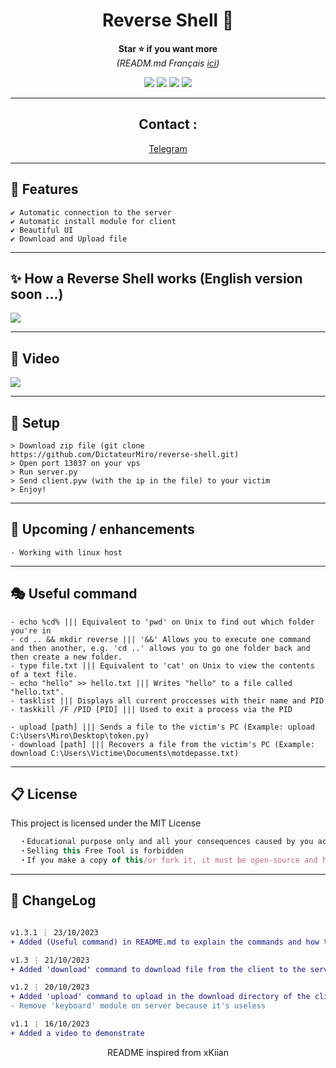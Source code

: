 
<h1 align='center'>Reverse Shell 🧨</h1>

<p align='center'>
  <b>Star ⭐ if you want more</b><br>
<i>(READM.md Français <a href="https://github.com/DictateurMiro/reverse-shell/blob/main/README.md">ici</a>)</i>
</p>

<p align="center">
  <img src="https://img.shields.io/github/languages/top/DictateurMiro/reverse-shell?color=red&style=flat">
  <img src="https://img.shields.io/github/last-commit/DictateurMiro/reverse-shell?color=red&style=flat">
  <img src="https://img.shields.io/github/stars/DictateurMiro/reverse-shell?color=red&style=flat&label=Stars">
  <img src="https://img.shields.io/github/forks/DictateurMiro/reverse-shell?color=red&style=flat&label=Forks">
</p>

---

<h2 align='center'>
Contact :
</h2>

<p align='center'>
<a href="https://t.me/empereurmiro">Telegram</a> 
</p>

---

## 🌙 Features
```sh-session
✔ Automatic connection to the server
✔ Automatic install module for client
✔ Beautiful UI
✔ Download and Upload file
```
---

## ✨ How a Reverse Shell works (English version soon ...)
<img src="https://raw.githubusercontent.com/DictateurMiro/reverse-shell/main/images/fonctionnement%20reverse%20shell.png">

---

## 🎥 Video
<img src="https://raw.githubusercontent.com/DictateurMiro/reverse-shell/main/images/demo.gif">

---

## 🚀 Setup

```sh-session
> Download zip file (git clone https://github.com/DictateurMiro/reverse-shell.git)
> Open port 13037 on your vps
> Run server.py
> Send client.pyw (with the ip in the file) to your victim
> Enjoy!
```

---

## 🎉 Upcoming / enhancements

```sh-session
- Working with linux host
```

---

## 🎭 Useful command

```
- echo %cd% ||| Equivalent to 'pwd' on Unix to find out which folder you're in
- cd .. && mkdir reverse ||| '&&' Allows you to execute one command and then another, e.g. 'cd ..' allows you to go one folder back and then create a new folder.
- type file.txt ||| Equivalent to 'cat' on Unix to view the contents of a text file.
- echo "hello" >> hello.txt ||| Writes "hello" to a file called "hello.txt".
- tasklist ||| Displays all current proccesses with their name and PID 
- taskkill /F /PID [PID] ||| Used to exit a process via the PID

- upload [path] ||| Sends a file to the victim's PC (Example: upload C:\Users\Miro\Desktop\token.py)
- download [path] ||| Recovers a file from the victim's PC (Example: download C:\Users\Victime\Documents\motdepasse.txt)
```

---

## 📋 License

This project is licensed under the MIT License
```js
  ・Educational purpose only and all your consequences caused by you actions is your responsibility
  ・Selling this Free Tool is forbidden
  ・If you make a copy of this/or fork it, it must be open-source and have credits linking to this repo
```

---

## 💭 ChangeLog

```diff

v1.3.1 ⋮ 23/10/2023
+ Added (Useful command) in README.md to explain the commands and how to use them

v1.3 ⋮ 21/10/2023
+ Added 'download' command to download file from the client to the server download directory

v1.2 ⋮ 20/10/2023
+ Added 'upload' command to upload in the download directory of the client
- Remove 'keyboard' module on server because it's useless

v1.1 ⋮ 16/10/2023
+ Added a video to demonstrate
```

<p align="center">
  README inspired from xKiian
</p>
